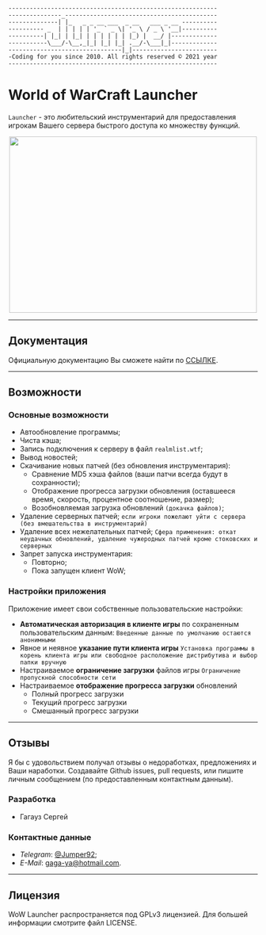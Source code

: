 ```
-----------------------------------------------------------
---------------_-------------------------------------------
--------------| |_   _ _ __ ___  _ __   ___ _ __ ----------
---------- _  | | | | | '_ ` _ \| '_ \ / _ \ '__|----------
----------| |_| | |_| | | | | | | |_) |  __/ |-------------
-----------\___/-\__,_|_| |_| |_| .__/-\___|_|-------------
--------------------------------|_|------------------------
-Coding for you since 2010. All rights reserved © 2021 year
-----------------------------------------------------------
```

# World of WarCraft Launcher
`Launcher` - это любительский инструментарий для предоставления игрокам Вашего сервера быстрого доступа ко множеству функций.

<p align="center" >
<img src="https://pp.vk.me/c631428/v631428303/500ff/wMh1l71dY5M.jpg" width="500" height="356"/>
</p>

---
## Документация
Официальную документацию Вы сможете найти по [ССЫЛКЕ](https://github.com/Gagauz2010/WOWLauncher/blob/master/README.docx).

---
## Возможности

### Основные возможности
* Автообновление программы;
* Чиста кэша;
* Запись подключения к серверу в файл ```realmlist.wtf```;
* Вывод новостей;
* Скачивание новых патчей (без обновления инструментария):
  * Сравнение MD5 хэша файлов (ваши патчи всегда будут в сохранности);
  * Отображение прогресса загрузки обновления (оставшееся время, скорость, процентное соотношение, размер);
  * Возобновляемая загрузка обновлений ```(докачка файлов)```;
* Удаление серверных патчей;
```если игроки пожелают уйти с сервера (без вмешательства в инструментарий)```
* Удаление всех нежелательных патчей;
```Сфера применения: откат неудачных обновлений, удаление чужеродных патчей кроме стоковских и серверных```
* Запрет запуска инструментария:
  * Повторно;
  * Пока запущен клиент WoW;

### Настройки приложения
Приложение имеет свои собственные пользовательские настройки:

* **Автоматическая авторизация в клиенте игры** по сохраненным пользовательским данным:
```Введенные данные по умолчанию остаются анонимными```
* Явное и неявное **указание пути клиента игры**
```Установка программы в корень клиента игры или свободное расположение дистрибутива и выбор папки вручную```
* Настраиваемое **ограничение загрузки** файлов игры
```Ограничение пропускной способности сети```
* Настраиваемое **отображение прогресса загрузки** обновлений
  * Полный прогресс загрузки
  * Текущий прогресс загрузки
  * Смешанный прогресс загрузки

---
## Отзывы
Я бы с удовольствием получал отзывы о недоработках, предложениях и Ваши наработки. Создавайте Github issues, pull requests, или пишите личным сообщением (по предоставленным контактным данным).

### Разработка
* Гагауз Сергей

### Контактные данные
- *Telegram*: [@Jumper92](https://t.me/Jumper92);
- *E-Mail*: gaga-ya@hotmail.com.

---
## Лицензия
WoW Launcher распространяется под GPLv3 лицензией. Для большей информации смотрите файл LICENSE.
